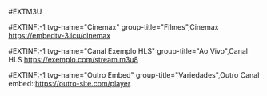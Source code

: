 #EXTM3U

#EXTINF:-1 tvg-name="Cinemax" group-title="Filmes",Cinemax
https://embedtv-3.icu/cinemax

#EXTINF:-1 tvg-name="Canal Exemplo HLS" group-title="Ao Vivo",Canal HLS
https://exemplo.com/stream.m3u8

#EXTINF:-1 tvg-name="Outro Embed" group-title="Variedades",Outro Canal
embed::https://outro-site.com/player
